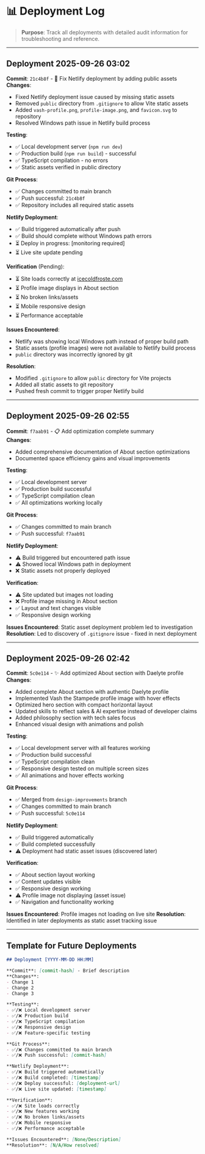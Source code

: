 # 📊 Deployment Log

> **Purpose**: Track all deployments with detailed audit information for troubleshooting and reference.

---

## Deployment 2025-09-26 03:02

**Commit**: `21c4b8f` - 🔧 Fix Netlify deployment by adding public assets  
**Changes**: 
- Fixed Netlify deployment issue caused by missing static assets
- Removed `public` directory from `.gitignore` to allow Vite static assets
- Added `vash-profile.png`, `profile-image.png`, and `favicon.svg` to repository
- Resolved Windows path issue in Netlify build process

**Testing**:
- ✅ Local development server (`npm run dev`)
- ✅ Production build (`npm run build`) - successful
- ✅ TypeScript compilation - no errors
- ✅ Static assets verified in public directory

**Git Process**:
- ✅ Changes committed to main branch
- ✅ Push successful: `21c4b8f`
- ✅ Repository includes all required static assets

**Netlify Deployment**:
- ✅ Build triggered automatically after push
- ✅ Build should complete without Windows path errors
- ⏳ Deploy in progress: [monitoring required]
- ⏳ Live site update pending

**Verification** (Pending):
- ⏳ Site loads correctly at [icecoldfroste.com](https://icecoldfroste.com/)
- ⏳ Profile image displays in About section
- ⏳ No broken links/assets
- ⏳ Mobile responsive design
- ⏳ Performance acceptable

**Issues Encountered**: 
- Netlify was showing local Windows path instead of proper build path
- Static assets (profile images) were not available to Netlify build process
- `public` directory was incorrectly ignored by git

**Resolution**: 
- Modified `.gitignore` to allow `public` directory for Vite projects
- Added all static assets to git repository
- Pushed fresh commit to trigger proper Netlify build

---

## Deployment 2025-09-26 02:55

**Commit**: `f7aab91` - 📋 Add optimization complete summary  
**Changes**: 
- Added comprehensive documentation of About section optimizations
- Documented space efficiency gains and visual improvements

**Testing**:
- ✅ Local development server
- ✅ Production build successful
- ✅ TypeScript compilation clean
- ✅ All optimizations working locally

**Git Process**:
- ✅ Changes committed to main branch
- ✅ Push successful: `f7aab91`

**Netlify Deployment**:
- ⚠️ Build triggered but encountered path issue
- ⚠️ Showed local Windows path in deployment
- ❌ Static assets not properly deployed

**Verification**:
- ⚠️ Site updated but images not loading
- ❌ Profile image missing in About section
- ✅ Layout and text changes visible
- ✅ Responsive design working

**Issues Encountered**: Static asset deployment problem led to investigation
**Resolution**: Led to discovery of `.gitignore` issue - fixed in next deployment

---

## Deployment 2025-09-26 02:42

**Commit**: `5c0e114` - ✨ Add optimized About section with Daelyte profile  
**Changes**: 
- Added complete About section with authentic Daelyte profile
- Implemented Vash the Stampede profile image with hover effects
- Optimized hero section with compact horizontal layout
- Updated skills to reflect sales & AI expertise instead of developer claims
- Added philosophy section with tech sales focus
- Enhanced visual design with animations and polish

**Testing**:
- ✅ Local development server with all features working
- ✅ Production build successful
- ✅ TypeScript compilation clean
- ✅ Responsive design tested on multiple screen sizes
- ✅ All animations and hover effects working

**Git Process**:
- ✅ Merged from `design-improvements` branch
- ✅ Changes committed to main branch  
- ✅ Push successful: `5c0e114`

**Netlify Deployment**:
- ✅ Build triggered automatically
- ✅ Build completed successfully
- ⚠️ Deployment had static asset issues (discovered later)

**Verification**:
- ✅ About section layout working
- ✅ Content updates visible
- ✅ Responsive design working
- ⚠️ Profile image not displaying (asset issue)
- ✅ Navigation and functionality working

**Issues Encountered**: Profile images not loading on live site
**Resolution**: Identified in later deployments as static asset tracking issue

---

## Template for Future Deployments

```markdown
## Deployment [YYYY-MM-DD HH:MM]

**Commit**: [commit-hash] - Brief description  
**Changes**: 
- Change 1
- Change 2
- Change 3

**Testing**:
- ✅/❌ Local development server
- ✅/❌ Production build 
- ✅/❌ TypeScript compilation
- ✅/❌ Responsive design
- ✅/❌ Feature-specific testing

**Git Process**:
- ✅/❌ Changes committed to main branch
- ✅/❌ Push successful: [commit-hash]

**Netlify Deployment**:
- ✅/❌ Build triggered automatically
- ✅/❌ Build completed: [timestamp]
- ✅/❌ Deploy successful: [deployment-url]
- ✅/❌ Live site updated: [timestamp]

**Verification**:
- ✅/❌ Site loads correctly
- ✅/❌ New features working
- ✅/❌ No broken links/assets
- ✅/❌ Mobile responsive
- ✅/❌ Performance acceptable

**Issues Encountered**: [None/Description]
**Resolution**: [N/A/How resolved]
```
